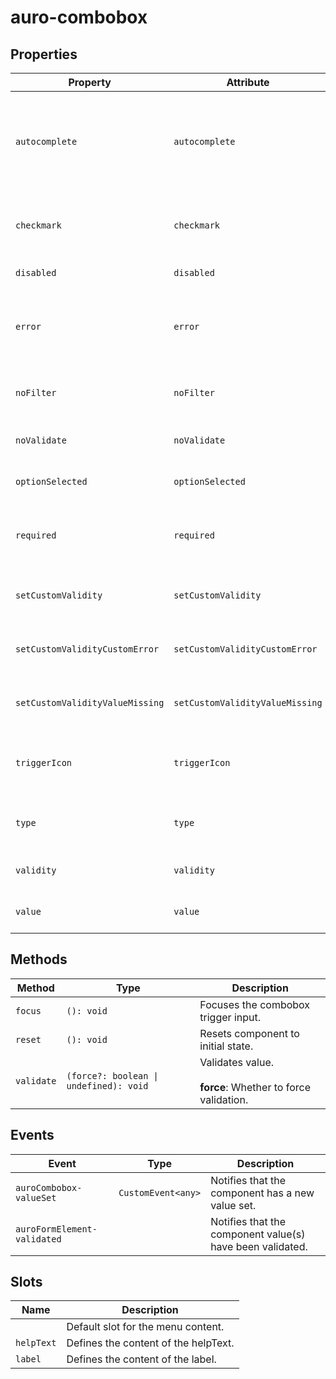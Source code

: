 # auro-combobox

## Properties

| Property                        | Attribute                       | Type      | Default     | Description                                      |
|---------------------------------|---------------------------------|-----------|-------------|--------------------------------------------------|
| `autocomplete`                  | `autocomplete`                  | `string`  |             | An enumerated attribute that defines what the user agent can suggest for autofill. At this time, only `autocomplete="off"` is supported. |
| `checkmark`                     | `checkmark`                     | `boolean` |             | When attribute is present auro-menu will apply checkmarks to selected options. |
| `disabled`                      | `disabled`                      | `boolean` |             | If set, disables the combobox.                   |
| `error`                         | `error`                         | `string`  |             | When defined, sets persistent validity to `customError` and sets the validation message to the attribute value. |
| `noFilter`                      | `noFilter`                      | `boolean` | false       | If set, combobox will not filter menuoptions based in input. |
| `noValidate`                    | `noValidate`                    | `boolean` |             | If set, disables auto-validation on blur.        |
| `optionSelected`                | `optionSelected`                | `object`  | "undefined" | Specifies the current selected option.           |
| `required`                      | `required`                      | `boolean` |             | Populates the `required` attribute on the input. Used for client-side validation. |
| `setCustomValidity`             | `setCustomValidity`             | `string`  |             | Sets a custom help text message to display for all validityStates. |
| `setCustomValidityCustomError`  | `setCustomValidityCustomError`  | `string`  |             | Custom help text message to display when validity = `customError`. |
| `setCustomValidityValueMissing` | `setCustomValidityValueMissing` | `string`  |             | Custom help text message to display when validity = `valueMissing`. |
| `triggerIcon`                   | `triggerIcon`                   | `boolean` |             | If set, the `icon` attribute will be applied to the trigger `auro-input` element. |
| `type`                          | `type`                          | `string`  |             | Applies the defined value as the type attribute on auro-input. |
| `validity`                      | `validity`                      | `string`  | "undefined" | Specifies the `validityState` this element is in. |
| `value`                         | `value`                         |           | "undefined" | Value selected for the dropdown menu.            |

## Methods

| Method     | Type                                   | Description                                      |
|------------|----------------------------------------|--------------------------------------------------|
| `focus`    | `(): void`                             | Focuses the combobox trigger input.              |
| `reset`    | `(): void`                             | Resets component to initial state.               |
| `validate` | `(force?: boolean \| undefined): void` | Validates value.<br /><br />**force**: Whether to force validation. |

## Events

| Event                       | Type               | Description                                      |
|-----------------------------|--------------------|--------------------------------------------------|
| `auroCombobox-valueSet`     | `CustomEvent<any>` | Notifies that the component has a new value set. |
| `auroFormElement-validated` |                    | Notifies that the component value(s) have been validated. |

## Slots

| Name       | Description                          |
|------------|--------------------------------------|
|            | Default slot for the menu content.   |
| `helpText` | Defines the content of the helpText. |
| `label`    | Defines the content of the label.    |
